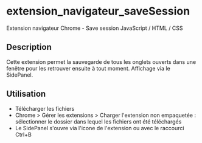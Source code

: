# extension_navigateur_saveSession
Extension navigateur Chrome - Save session
JavaScript / HTML / CSS

## Description
Cette extension permet la sauvegarde de tous les onglets ouverts dans une fenêtre pour les retrouver ensuite à tout moment.
Affichage via le SidePanel.

## Utilisation
- Télécharger les fichiers
- Chrome > Gérer les extensions > Charger l'extension non empaquetée : sélectionner le dossier dans lequel les fichiers ont été téléchargés
- Le SidePanel s'ouvre via l'icone de l'extension ou avec le raccourci Ctrl+B


